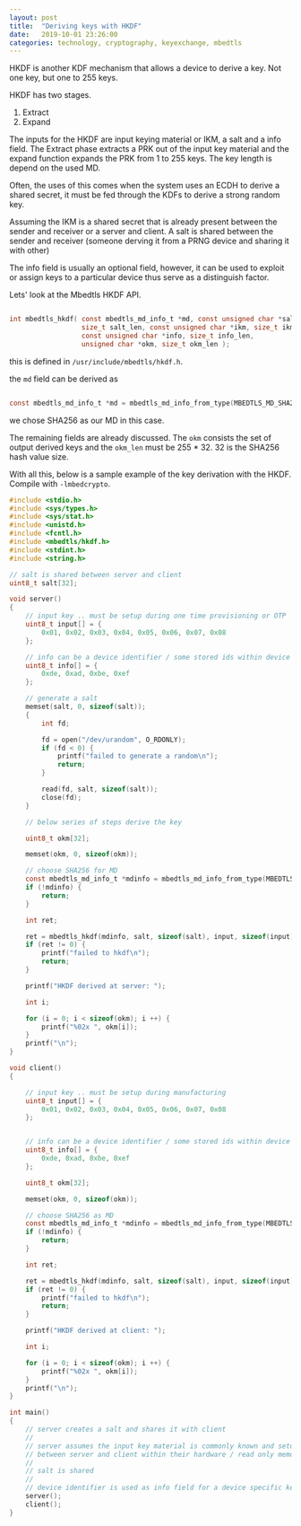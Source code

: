 ```yaml
---
layout: post
title:  "Deriving keys with HKDF"
date:   2019-10-01 23:26:00
categories: technology, cryptography, keyexchange, mbedtls
---
```



HKDF is another KDF mechanism that allows a device to derive a key. Not one key, but one to 255 keys.

HKDF has two stages.

1. Extract
2. Expand

The inputs for the HKDF are input keying material or IKM, a salt and a info field. The Extract phase extracts a PRK out of the input key material and the expand function expands the PRK from 1 to 255 keys. The key length is depend on the used MD.

Often, the uses of this comes when the system uses an ECDH to derive a shared secret, it must be fed through the KDFs to derive a strong random key.

Assuming the IKM is a shared secret that is already present between the sender and receiver or a server and client. A salt is shared between the sender and receiver (someone derving it from a PRNG device and sharing it with other)

The info field is usually an optional field, however, it can be used to exploit or assign keys to a particular device thus serve as a distinguish factor.

Lets' look at the Mbedtls HKDF API.

```c

int mbedtls_hkdf( const mbedtls_md_info_t *md, const unsigned char *salt,
                  size_t salt_len, const unsigned char *ikm, size_t ikm_len,
                  const unsigned char *info, size_t info_len,
                  unsigned char *okm, size_t okm_len );

```

this is defined in `/usr/include/mbedtls/hkdf.h`.

the `md` field can be derived as

```c

const mbedtls_md_info_t *md = mbedtls_md_info_from_type(MBEDTLS_MD_SHA256);

```

we chose SHA256 as our MD in this case.

The remaining fields are already discussed. The `okm` consists the set of output derived keys and the `okm_len` must be 255 * 32. 32 is the SHA256 hash value size.

With all this, below is a sample example of the key derivation with the HKDF. Compile with `-lmbedcrypto`.

```c
#include <stdio.h>
#include <sys/types.h>
#include <sys/stat.h>
#include <unistd.h>
#include <fcntl.h>
#include <mbedtls/hkdf.h>
#include <stdint.h>
#include <string.h>

// salt is shared between server and client
uint8_t salt[32];

void server()
{
    // input key .. must be setup during one time provisioning or OTP
    uint8_t input[] = {
        0x01, 0x02, 0x03, 0x04, 0x05, 0x06, 0x07, 0x08
    };

    // info can be a device identifier / some stored ids within device  from EEPROM etc
    uint8_t info[] = {
        0xde, 0xad, 0xbe, 0xef
    };

    // generate a salt
    memset(salt, 0, sizeof(salt));
    {
        int fd;

        fd = open("/dev/urandom", O_RDONLY);
        if (fd < 0) {
            printf("failed to generate a random\n");
            return;
        }

        read(fd, salt, sizeof(salt));
        close(fd);
    }

    // below series of steps derive the key

    uint8_t okm[32];

    memset(okm, 0, sizeof(okm));

    // choose SHA256 for MD
    const mbedtls_md_info_t *mdinfo = mbedtls_md_info_from_type(MBEDTLS_MD_SHA256);
    if (!mdinfo) {
        return;
    }

    int ret;

    ret = mbedtls_hkdf(mdinfo, salt, sizeof(salt), input, sizeof(input), info, sizeof(info), okm, sizeof(okm));
    if (ret != 0) {
        printf("failed to hkdf\n");
        return;
    }

    printf("HKDF derived at server: ");

    int i;

    for (i = 0; i < sizeof(okm); i ++) {
        printf("%02x ", okm[i]);
    }
    printf("\n");
}

void client()
{

    // input key .. must be setup during manufacturing
    uint8_t input[] = {
        0x01, 0x02, 0x03, 0x04, 0x05, 0x06, 0x07, 0x08
    };


    // info can be a device identifier / some stored ids within device  from EEPROM etc
    uint8_t info[] = {
        0xde, 0xad, 0xbe, 0xef
    };

    uint8_t okm[32];

    memset(okm, 0, sizeof(okm));

    // choose SHA256 as MD
    const mbedtls_md_info_t *mdinfo = mbedtls_md_info_from_type(MBEDTLS_MD_SHA256);
    if (!mdinfo) {
        return;
    }

    int ret;

    ret = mbedtls_hkdf(mdinfo, salt, sizeof(salt), input, sizeof(input), info, sizeof(info), okm, sizeof(okm));
    if (ret != 0) {
        printf("failed to hkdf\n");
        return;
    }

    printf("HKDF derived at client: ");

    int i;

    for (i = 0; i < sizeof(okm); i ++) {
        printf("%02x ", okm[i]);
    }
    printf("\n");
}

int main()
{
    // server creates a salt and shares it with client
    //
    // server assumes the input key material is commonly known and setup
    // between server and client within their hardware / read only memory
    //
    // salt is shared
    //
    // device identifier is used as info field for a device specific key generation
    server();
    client();
}

```


